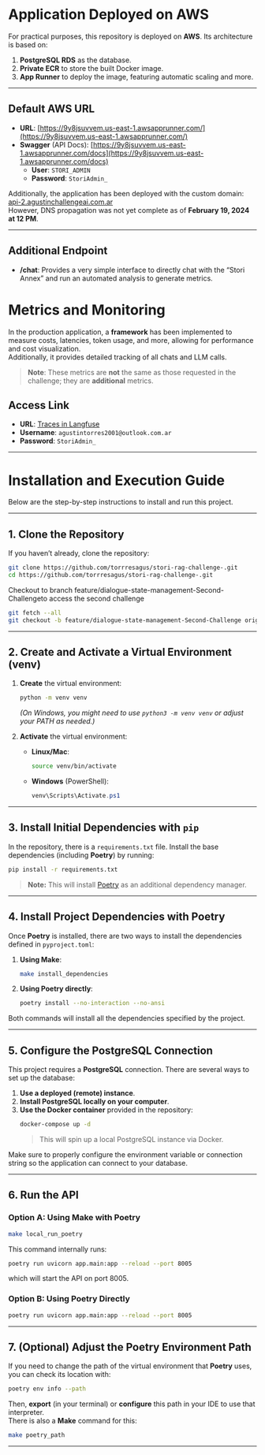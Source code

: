 # Application Deployed on AWS

For practical purposes, this repository is deployed on **AWS**. Its architecture is based on:

1. **PostgreSQL RDS** as the database.
2. **Private ECR** to store the built Docker image.
3. **App Runner** to deploy the image, featuring automatic scaling and more.

---

## Default AWS URL

- **URL**: [https://9y8jsuvvem.us-east-1.awsapprunner.com/](https://9y8jsuvvem.us-east-1.awsapprunner.com/)  
- **Swagger** (API Docs): [https://9y8jsuvvem.us-east-1.awsapprunner.com/docs](https://9y8jsuvvem.us-east-1.awsapprunner.com/docs)  
  - **User**: `STORI_ADMIN`  
  - **Password**: `StoriAdmin_`

Additionally, the application has been deployed with the custom domain:  
[api-2.agustinchallengeai.com.ar](http://api-2.agustinchallengeai.com.ar)  
However, DNS propagation was not yet complete as of **February 19, 2024 at 12 PM**.

---

## Additional Endpoint

- **/chat**: Provides a very simple interface to directly chat with the “Stori Annex” and run an automated analysis to generate metrics.

# Metrics and Monitoring

In the production application, a **framework** has been implemented to measure costs, latencies, token usage, and more, allowing for performance and cost visualization.  
Additionally, it provides detailed tracking of all chats and LLM calls.

> **Note**: These metrics are **not** the same as those requested in the challenge; they are **additional** metrics.

## Access Link

- **URL**: [Traces in Langfuse](https://us.cloud.langfuse.com/project/cm7c0an7p0053ad07slee7lsk/traces)
- **Username**: `agustintorres2001@outlook.com.ar`
- **Password**: `StoriAdmin_`

---
# Installation and Execution Guide

Below are the step-by-step instructions to install and run this project.

---

## 1. Clone the Repository

If you haven’t already, clone the repository:

```bash
git clone https://github.com/torrresagus/stori-rag-challenge-.git
cd https://github.com/torrresagus/stori-rag-challenge-.git
```
Checkout to branch feature/dialogue-state-management-Second-Challengeto access the second challenge
```bash
git fetch --all
git checkout -b feature/dialogue-state-management-Second-Challenge origin/feature/dialogue-state-management-Second-Challenge
```

---

## 2. Create and Activate a Virtual Environment (venv)

1. **Create** the virtual environment:
   ```bash
   python -m venv venv
   ```
   *(On Windows, you might need to use `python3 -m venv venv` or adjust your PATH as needed.)*

2. **Activate** the virtual environment:
   - **Linux/Mac**:
     ```bash
     source venv/bin/activate
     ```
   - **Windows** (PowerShell):
     ```powershell
     venv\Scripts\Activate.ps1
     ```

---

## 3. Install Initial Dependencies with `pip`

In the repository, there is a `requirements.txt` file. Install the base dependencies (including **Poetry**) by running:

```bash
pip install -r requirements.txt
```

> **Note:** This will install [Poetry](https://python-poetry.org/) as an additional dependency manager.

---

## 4. Install Project Dependencies with Poetry

Once **Poetry** is installed, there are two ways to install the dependencies defined in `pyproject.toml`:

1. **Using Make**:
   ```bash
   make install_dependencies
   ```
2. **Using Poetry directly**:
   ```bash
   poetry install --no-interaction --no-ansi
   ```

Both commands will install all the dependencies specified by the project.

---

## 5. Configure the PostgreSQL Connection

This project requires a **PostgreSQL** connection. There are several ways to set up the database:

1. **Use a deployed (remote) instance**.
2. **Install PostgreSQL locally on your computer**.
3. **Use the Docker container** provided in the repository:
   ```bash
   docker-compose up -d
   ```
   > This will spin up a local PostgreSQL instance via Docker.

Make sure to properly configure the environment variable or connection string so the application can connect to your database.

---

## 6. Run the API

### Option A: Using **Make** with Poetry

```bash
make local_run_poetry
```

This command internally runs:
```bash
poetry run uvicorn app.main:app --reload --port 8005
```
which will start the API on port 8005.

### Option B: Using Poetry Directly

```bash
poetry run uvicorn app.main:app --reload --port 8005
```

---

## 7. (Optional) Adjust the Poetry Environment Path

If you need to change the path of the virtual environment that **Poetry** uses, you can check its location with:

```bash
poetry env info --path
```

Then, **export** (in your terminal) or **configure** this path in your IDE to use that interpreter.  
There is also a **Make** command for this:

```bash
make poetry_path
```

---

